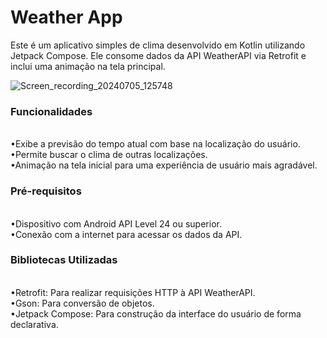 # Weather App

Este é um aplicativo simples de clima desenvolvido em Kotlin utilizando Jetpack Compose. Ele consome dados da API WeatherAPI via Retrofit e inclui uma animação na tela principal.

![Screen_recording_20240705_125748](https://github.com/ant-lincoln/weather-app/assets/19896054/2c19f16b-93ac-4eaa-b644-eae76f14939f)

### Funcionalidades
<br>•Exibe a previsão do tempo atual com base na localização do usuário.
<br>•Permite buscar o clima de outras localizações.
<br>•Animação na tela inicial para uma experiência de usuário mais agradável.

### Pré-requisitos
<br>•Dispositivo com Android API Level 24 ou superior.
<br>•Conexão com a internet para acessar os dados da API.

### Bibliotecas Utilizadas
<br>•Retrofit: Para realizar requisições HTTP à API WeatherAPI.
<br>•Gson: Para conversão de objetos.
<br>•Jetpack Compose: Para construção da interface do usuário de forma declarativa.
